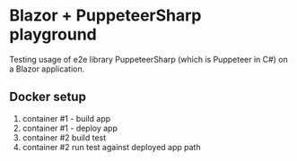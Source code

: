 # Blazor + PuppeteerSharp playground

Testing usage of e2e library PuppeteerSharp (which is Puppeteer in C#) on a Blazor application.

## Docker setup

1. container #1 - build app
2. container #1 - deploy app
3. container #2 build test
4. container #2 run test against deployed app path
